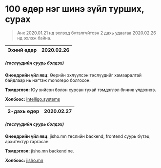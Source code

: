 # 100 өдөр нэг шинэ зүйл турших, сурах

> Анх 2020.01.21 нд эхлээд бүтэлгүйтсэн 2 дахь удаагаа 2020.02.26 нд эхлэж байна.

| Эхний өдөр | 2020.02.26 |
| ----------- | -----------|
##### (төслүүдийн суурь бэлдэх)

**Өнөөдрийн үйл явц**: Өөрийн эхлүүлсэн төслүүдийг хамааралтай байдлаар нь нэгтэж monorepo болгосон.

**Тэмдэглэл:** Юу хийсэн болон сурсан тухай тэмдэглэл бичиж үлдээнээ.

**Холбоос:** [intelligo.systems](http://intelligo.systems)


| 2-дахь өдөр | 2020.02.27 |
| ----------- | -----------|
##### (төслүүдийн суурь бэлдэх)

**Өнөөдрийн үйл явц**: jisho.mn төслийн backend, frontend суурь бүтэц архитектур гаргасан

**Тэмдэглэл:** jisho.mn backend ne.

**Холбоос:** [jisho.mn](https://github.com/intelligo-systems/jisho.mn)

